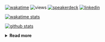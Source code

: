 [![wakatime](https://wakatime.com/badge/user/ddf27f94-292a-4343-b7eb-1143a4c6cf87.svg)](https://wakatime.com/@ddf27f94-292a-4343-b7eb-1143a4c6cf87)
![views](https://komarev.com/ghpvc/?username=chck&color=blueviolet)
[![speakerdeck](https://img.shields.io/badge/Speaker_Deck-chck-8a2be2?style=flat-square&logo=speaker-deck)](https://speakerdeck.com/chck)
[![linkedin](https://img.shields.io/badge/LinkedIn-chck-8a2be2?style=flat-square&logo=linkedin)](https://www.linkedin.com/in/chck/)

[![wakatime stats](https://github-readme-stats-nine-umber-51.vercel.app/api/wakatime?username=chck&layout=compact&count_private=true&hide_title=true&hide=Other&theme=buefy&langs_count=14)](https://wakatime.com/@chck?rank=me)

[![github stats](https://github-readme-stats-nine-umber-51.vercel.app/api?username=chck&count_private=true&show_icons=true&hide_title=true&theme=buefy)](https://github.com/anuraghazra/github-readme-stats)

<details>
  <summary><b>Read more</b></summary>
  <br>

  <!--START_SECTION:waka-->
**🐱 My GitHub Data** 

> 📦 147.5 kB Used in GitHub's Storage 
 > 
> 🏆 917 Contributions in the Year 2025
 > 
> 💼 Opted to Hire
 > 
> 📜 133 Public Repositories 
 > 
> 🔑 24 Private Repositories 
 > 
**I'm an Early 🐤** 

```text
🌞 Morning                1954 commits        █████░░░░░░░░░░░░░░░░░░░░   19.95 % 
🌆 Daytime                2947 commits        ████████░░░░░░░░░░░░░░░░░   30.08 % 
🌃 Evening                2576 commits        ███████░░░░░░░░░░░░░░░░░░   26.30 % 
🌙 Night                  2319 commits        ██████░░░░░░░░░░░░░░░░░░░   23.67 % 
```
📅 **I'm Most Productive on Thursday** 

```text
Monday                   1558 commits        ████░░░░░░░░░░░░░░░░░░░░░   15.90 % 
Tuesday                  1740 commits        ████░░░░░░░░░░░░░░░░░░░░░   17.76 % 
Wednesday                1942 commits        █████░░░░░░░░░░░░░░░░░░░░   19.82 % 
Thursday                 2103 commits        █████░░░░░░░░░░░░░░░░░░░░   21.47 % 
Friday                   1107 commits        ███░░░░░░░░░░░░░░░░░░░░░░   11.30 % 
Saturday                 606 commits         ██░░░░░░░░░░░░░░░░░░░░░░░   06.19 % 
Sunday                   740 commits         ██░░░░░░░░░░░░░░░░░░░░░░░   07.55 % 
```


📊 **This Week I Spent My Time On** 

```text
💬 Programming Languages: 
Other                    16 hrs 57 mins      ████████████████░░░░░░░░░   62.21 % 
Rust                     5 hrs 30 mins       █████░░░░░░░░░░░░░░░░░░░░   20.18 % 
TOML                     1 hr 59 mins        ██░░░░░░░░░░░░░░░░░░░░░░░   07.29 % 
Markdown                 1 hr 35 mins        █░░░░░░░░░░░░░░░░░░░░░░░░   05.81 % 
YAML                     24 mins             ░░░░░░░░░░░░░░░░░░░░░░░░░   01.50 % 

🔥 Editors: 
Chrome                   19 hrs 43 mins      ██████████████████░░░░░░░   72.39 % 
RustRover                5 hrs 34 mins       █████░░░░░░░░░░░░░░░░░░░░   20.47 % 
Obsidian                 1 hr 4 mins         █░░░░░░░░░░░░░░░░░░░░░░░░   03.95 % 
Neovim                   41 mins             █░░░░░░░░░░░░░░░░░░░░░░░░   02.57 % 
Zed                      9 mins              ░░░░░░░░░░░░░░░░░░░░░░░░░   00.57 % 
```

**I Mostly Code in Python** 

```text
Python                   48 repos            ████████░░░░░░░░░░░░░░░░░   33.80 % 
Jupyter Notebook         19 repos            ███░░░░░░░░░░░░░░░░░░░░░░   13.38 % 
Ruby                     11 repos            ██░░░░░░░░░░░░░░░░░░░░░░░   07.75 % 
TypeScript               7 repos             █░░░░░░░░░░░░░░░░░░░░░░░░   04.93 % 
HCL                      5 repos             █░░░░░░░░░░░░░░░░░░░░░░░░   03.52 % 
```



**Timeline**

![Lines of Code chart](https://raw.githubusercontent.com/chck/chck/main/assets/bar_graph.png)


 Last Updated on 2025-10-28 02:07 UTC
<!--END_SECTION:waka-->
</details>

